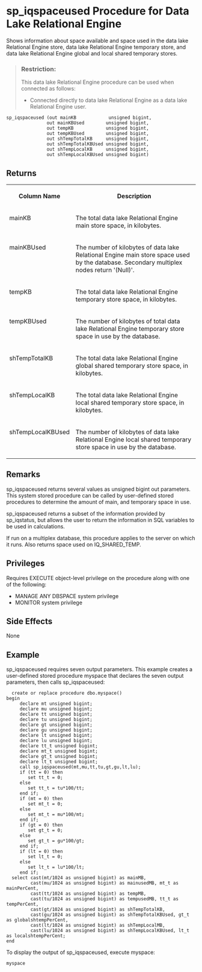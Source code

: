 <!-- loioa5b7510984f2101596dee9f059949bcd -->

# sp\_iqspaceused Procedure for Data Lake Relational Engine

Shows information about space available and space used in the data lake Relational Engine store, data lake Relational Engine temporary store, and data lake Relational Engine global and local shared temporary stores.



> ### Restriction:  
> This data lake Relational Engine procedure can be used when connected as follows:
> 
> -   Connected directly to data lake Relational Engine as a data lake Relational Engine user.



```
sp_iqspaceused (out mainKB            unsigned bigint,
               out mainKBUsed        unsigned bigint,
               out tempKB            unsigned bigint,
               out tempKBUsed        unsigned bigint,
               out shTempTotalKB     unsigned bigint,
               out shTempTotalKBUsed unsigned bigint,    
               out shTempLocalKB     unsigned bigint,    
               out shTempLocalKBUsed unsigned bigint)
```



<a name="loioa5b7510984f2101596dee9f059949bcd__section_pcj_xzn_nbb"/>

## Returns


<table>
<tr>
<th valign="top">

Column Name



</th>
<th valign="top">

Description



</th>
</tr>
<tr>
<td valign="top">

mainKB



</td>
<td valign="top">

The total data lake Relational Engine main store space, in kilobytes.



</td>
</tr>
<tr>
<td valign="top">

mainKBUsed



</td>
<td valign="top">

The number of kilobytes of data lake Relational Engine main store space used by the database. Secondary multiplex nodes return '\(Null\)'.



</td>
</tr>
<tr>
<td valign="top">

tempKB



</td>
<td valign="top">

The total data lake Relational Engine temporary store space, in kilobytes.



</td>
</tr>
<tr>
<td valign="top">

tempKBUsed



</td>
<td valign="top">

The number of kilobytes of total data lake Relational Engine temporary store space in use by the database.



</td>
</tr>
<tr>
<td valign="top">

shTempTotalKB



</td>
<td valign="top">

The total data lake Relational Engine global shared temporary store space, in kilobytes.



</td>
</tr>
<tr>
<td valign="top">

shTempLocalKB



</td>
<td valign="top">

The total data lake Relational Engine local shared temporary store space, in kilobytes.



</td>
</tr>
<tr>
<td valign="top">

shTempLocalKBUsed



</td>
<td valign="top">

The number of kilobytes of data lake Relational Engine local shared temporary store space in use by the database.



</td>
</tr>
</table>



<a name="loioa5b7510984f2101596dee9f059949bcd__iq_refbb_1765"/>

## Remarks

sp\_iqspaceused returns several values as unsigned bigint out parameters. This system stored procedure can be called by user-defined stored procedures to determine the amount of main, and temporary space in use.

sp\_iqspaceused returns a subset of the information provided by sp\_iqstatus, but allows the user to return the information in SQL variables to be used in calculations.

If run on a multiplex database, this procedure applies to the server on which it runs. Also returns space used on IQ\_SHARED\_TEMP.



<a name="loioa5b7510984f2101596dee9f059949bcd__iq_refbb_1764"/>

## Privileges

Requires EXECUTE object-level privilege on the procedure along with one of the following:

-   MANAGE ANY DBSPACE system privilege
-   MONITOR system privilege



## Side Effects

None



<a name="loioa5b7510984f2101596dee9f059949bcd__iq_refbb_1768"/>

## Example

sp\_iqspaceused requires seven output parameters. This example creates a user-defined stored procedure myspace that declares the seven output parameters, then calls sp\_iqspaceused:

```
  create or replace procedure dbo.myspace()   
begin   
     declare mt unsigned bigint;   
     declare mu unsigned bigint;   
     declare tt unsigned bigint;   
     declare tu unsigned bigint;   
     declare gt unsigned bigint;   
     declare gu unsigned bigint;   
     declare lt unsigned bigint;   
     declare lu unsigned bigint; 
     declare tt_t unsigned bigint;
     declare mt_t unsigned bigint;
     declare gt_t unsigned bigint;
     declare lt_t unsigned bigint;     
     call sp_iqspaceused(mt,mu,tt,tu,gt,gu,lt,lu);       
     if (tt = 0) then
        set tt_t = 0;
     else
        set tt_t = tu*100/tt;
     end if;
     if (mt = 0) then
        set mt_t = 0;
     else
        set mt_t = mu*100/mt;
     end if;
     if (gt = 0) then
        set gt_t = 0;
     else
        set gt_t = gu*100/gt;
     end if;
     if (lt = 0) then
        set lt_t = 0;
     else
        set lt_t = lu*100/lt;
     end if;
  select cast(mt/1024 as unsigned bigint) as mainMB,
         cast(mu/1024 as unsigned bigint) as mainusedMB, mt_t as mainPerCent,
         cast(tt/1024 as unsigned bigint) as tempMB,
         cast(tu/1024 as unsigned bigint) as tempusedMB, tt_t as tempPerCent,
         cast(gt/1024 as unsigned bigint) as shTempTotalKB,
         cast(gu/1024 as unsigned bigint) as shTempTotalKBUsed, gt_t as globalshtempPerCent,
         cast(lt/1024 as unsigned bigint) as shTempLocalMB,
         cast(lu/1024 as unsigned bigint) as shTempLocalKBUsed, lt_t as localshtempPerCent;
end
```

To display the output of sp\_iqspaceused, execute myspace:

```
myspace
```

